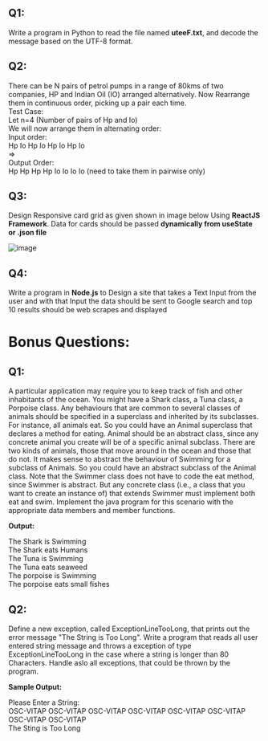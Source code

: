 ## Q1:
Write a program in Python to read the file named **uteeF.txt**, and decode the message based on the UTF-8 format.
## Q2:

There can be N pairs of petrol pumps in a range of 80kms of two companies, HP and Indian Oil (IO) arranged alternatively. Now Rearrange them in continuous order, picking up a pair each time.  
Test Case:  
Let n=4 (Number of pairs of Hp and Io)  
We will now arrange them in alternating order:  
Input order:  
Hp Io Hp Io Hp Io Hp Io  
=>  
Output Order:    
Hp Hp Hp Hp Io Io Io Io  (need to take them in pairwise only)

## Q3:  

Design Responsive card grid as given shown in image below Using **ReactJS Framework**. Data for cards should be passed **dynamically from useState or .json file**

![image](https://user-images.githubusercontent.com/70259716/130324602-fc865880-1be1-450f-8666-485b84f242b0.png)



## Q4:

Write a program in **Node.js** to Design a site that takes a Text Input from the user and with that Input the data should be sent to Google search and top 10 results should be web scrapes and displayed

# Bonus Questions:

## Q1:    
A particular application may require you to keep track of fish and other inhabitants of the ocean. You might have a Shark class, a Tuna class, a Porpoise class. Any behaviours that are common to several classes of animals should be specified in a superclass and inherited by its subclasses. For instance, all animals eat. So you could have an Animal superclass that declares a method for eating. Animal should be an abstract class, since any concrete animal you create will be of a specific animal subclass. There are two kinds of animals, those that move around in the ocean and those that do not. It makes sense to abstract the behaviour of Swimming for a subclass of Animals. So you could have an abstract subclass of the Animal class. Note that the Swimmer class does not have to code the eat method, since Swimmer is abstract. But any concrete class (i.e., a class that you want to create an instance of) that extends Swimmer must implement both eat and swim. Implement the java program for this scenario with the appropriate data members and member functions.  

**Output:**  

The Shark is Swimming  
The Shark eats Humans  
The Tuna is Swimming  
The Tuna eats seaweed  
The porpoise is Swimming  
The porpoise eats small fishes  

## Q2:   
Define a new exception, called ExceptionLineTooLong, that prints out the error message "The String is Too Long". Write a program that reads all user entered string message and throws a exception of type ExceptionLineTooLong in the case where a string is longer than 80 Characters. Handle aslo all exceptions, that could be thrown by the program.  

**Sample Output:**

Please Enter a String:  
OSC-VITAP OSC-VITAP OSC-VITAP OSC-VITAP OSC-VITAP OSC-VITAP OSC-VITAP OSC-VITAP   
The Sting is Too Long
